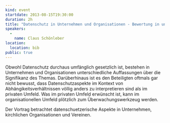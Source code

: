 ```yaml
---
kind: event
startdate: 2013-08-15T19:30:00
duration: 2h
title: "Datenschutz in Unternehmen und Organisationen - Bewertung in unterschiedlichen Kontexten"
speakers:
  -
    name: Claus Schönleber
location:
  location: bib
public: true
---
```

Obwohl Datenschutz durchaus umfänglich gesetzlich ist, bestehen in
Unternehmen und Organisationen unterschiedliche Auffassungen über die
Signifikanz des Themas.
Darüberhinaus ist es den Beteiligten oftmals gar nicht bewusst, dass
Datenschutzaspekte im Kontext von Abhängikeitsverhältnissen
völlig anders zu interpretieren sind als im privaten Umfeld.
Was im privaten Umfeld erwünscht ist, kann im organisationellen Umfeld
plötzlich zum Überwachungswerkzeug werden.

Der Vortrag betrachtet datenschuetzerische Aspekte in Unternehmen,
kirchlichen Organisationen und Vereinen.

